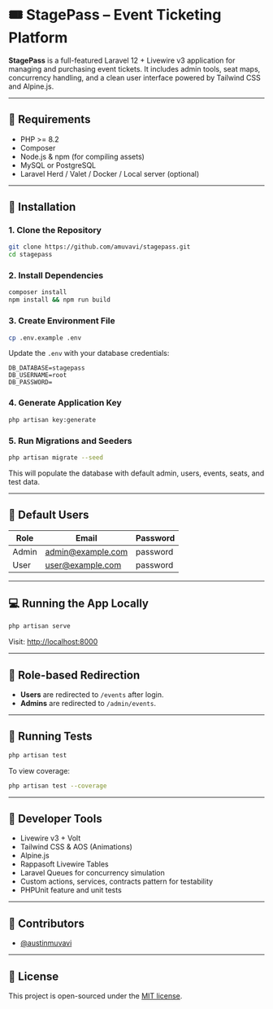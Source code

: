 # 🎟️ StagePass – Event Ticketing Platform

**StagePass** is a full-featured Laravel 12 + Livewire v3 application for managing and purchasing event tickets. It includes admin tools, seat maps, concurrency handling, and a clean user interface powered by Tailwind CSS and Alpine.js.

---

## 🔧 Requirements

- PHP >= 8.2
- Composer
- Node.js & npm (for compiling assets)
- MySQL or PostgreSQL
- Laravel Herd / Valet / Docker / Local server (optional)

---

## 🚀 Installation

### 1. Clone the Repository

```bash
git clone https://github.com/amuvavi/stagepass.git
cd stagepass
```

### 2. Install Dependencies

```bash
composer install
npm install && npm run build
```

### 3. Create Environment File

```bash
cp .env.example .env
```

Update the `.env` with your database credentials:

```
DB_DATABASE=stagepass
DB_USERNAME=root
DB_PASSWORD=
```

### 4. Generate Application Key

```bash
php artisan key:generate
```

### 5. Run Migrations and Seeders

```bash
php artisan migrate --seed
```

This will populate the database with default admin, users, events, seats, and test data.

---

## 👤 Default Users

| Role  | Email               | Password  |
|-------|---------------------|-----------|
| Admin | admin@example.com   | password  |
| User  | user@example.com    | password  |

---

## 💻 Running the App Locally

```bash
php artisan serve
```

Visit: [http://localhost:8000](http://localhost:8000)

---

## 🔐 Role-based Redirection

- **Users** are redirected to `/events` after login.
- **Admins** are redirected to `/admin/events`.

---

## 🧪 Running Tests

```bash
php artisan test
```

To view coverage:

```bash
php artisan test --coverage
```

---

## 🧰 Developer Tools

- Livewire v3 + Volt
- Tailwind CSS & AOS (Animations)
- Alpine.js
- Rappasoft Livewire Tables
- Laravel Queues for concurrency simulation
- Custom actions, services, contracts pattern for testability
- PHPUnit feature and unit tests

---

## 👥 Contributors

- [@austinmuvavi](https://github.com/austinmuvavi)

---

## 📄 License

This project is open-sourced under the [MIT license](LICENSE).

